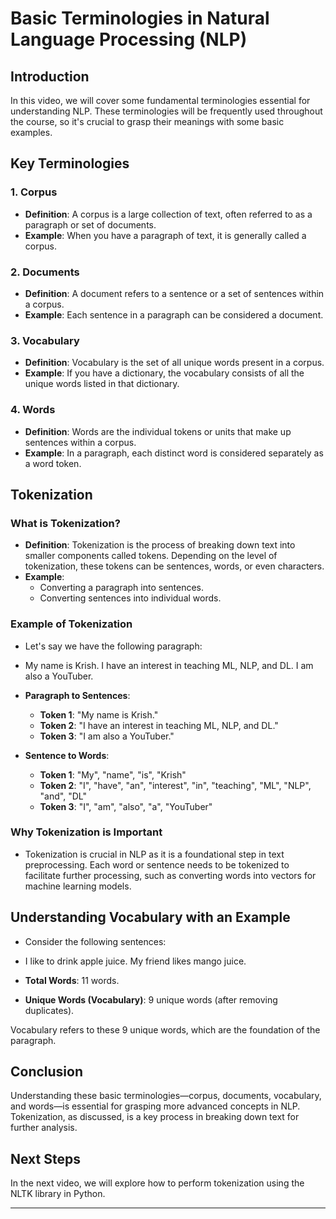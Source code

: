 # Basic Terminologies in Natural Language Processing (NLP)

## Introduction

In this video, we will cover some fundamental terminologies essential for understanding NLP. These terminologies will be frequently used throughout the course, so it's crucial to grasp their meanings with some basic examples.

## Key Terminologies

### 1. **Corpus**

- **Definition**: A corpus is a large collection of text, often referred to as a paragraph or set of documents.
- **Example**: When you have a paragraph of text, it is generally called a corpus.

### 2. **Documents**

- **Definition**: A document refers to a sentence or a set of sentences within a corpus.
- **Example**: Each sentence in a paragraph can be considered a document.

### 3. **Vocabulary**

- **Definition**: Vocabulary is the set of all unique words present in a corpus.
- **Example**: If you have a dictionary, the vocabulary consists of all the unique words listed in that dictionary.

### 4. **Words**

- **Definition**: Words are the individual tokens or units that make up sentences within a corpus.
- **Example**: In a paragraph, each distinct word is considered separately as a word token.

## Tokenization

### What is Tokenization?

- **Definition**: Tokenization is the process of breaking down text into smaller components called tokens. Depending on the level of tokenization, these tokens can be sentences, words, or even characters.
- **Example**:
  - Converting a paragraph into sentences.
  - Converting sentences into individual words.

### Example of Tokenization

- Let's say we have the following paragraph:
- My name is Krish. I have an interest in teaching ML, NLP, and DL. I am also a YouTuber.

- **Paragraph to Sentences**:

  - **Token 1**: "My name is Krish."
  - **Token 2**: "I have an interest in teaching ML, NLP, and DL."
  - **Token 3**: "I am also a YouTuber."

- **Sentence to Words**:
  - **Token 1**: "My", "name", "is", "Krish"
  - **Token 2**: "I", "have", "an", "interest", "in", "teaching", "ML", "NLP", "and", "DL"
  - **Token 3**: "I", "am", "also", "a", "YouTuber"

### Why Tokenization is Important

- Tokenization is crucial in NLP as it is a foundational step in text preprocessing. Each word or sentence needs to be tokenized to facilitate further processing, such as converting words into vectors for machine learning models.

## Understanding Vocabulary with an Example

- Consider the following sentences:
- I like to drink apple juice. My friend likes mango juice.

- **Total Words**: 11 words.
- **Unique Words (Vocabulary)**: 9 unique words (after removing duplicates).

Vocabulary refers to these 9 unique words, which are the foundation of the paragraph.

## Conclusion

Understanding these basic terminologies—corpus, documents, vocabulary, and words—is essential for grasping more advanced concepts in NLP. Tokenization, as discussed, is a key process in breaking down text for further analysis.

## Next Steps

In the next video, we will explore how to perform tokenization using the NLTK library in Python.

---
